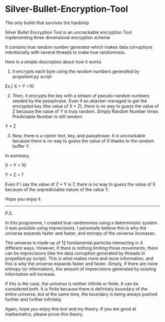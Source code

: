 Silver-Bullet-Encryption-Tool
=============================
The only bullet that survives the hardship

Silver Bullet Encryption Tool is an uncrackable encryption Tool implementing three dimensional encryption scheme

It contains true random number generator which makes data corruptions intentionally with several threads to make true randomness.

Here is a simple description about how it works

1) It encrypts each byte using the random numbers generated by propellant.py script

Ex.) X + Y =10

2) Then, it encrypts the key with a stream of pseudo-random numbers seeded by the passphrase. Even if an attacker managed to get the encrypted key (the value of X * Z), there is no way to guess the value of Z because the value of Y is truly random. Simply Random Number times Predictable Number is still random.

Y * Z

3) Now, there is a cipher text, key, and passphrase. It is uncrackable because there is no way to guess the value of X thanks to the random buffer Y.


In summary,

X + Y = 10

Y * Z = 7

Even if I say the value of Z * Y is 7, there is no way to guess the value of X because of the unpredictable nature of the value Y.


Hope you enjoy it



---------------------------------------
P.S.

In this programme, I created true randomness using a deterministic system. It was possible using imprecisions. I personally believe this is why the universe expands faster and faster, and entropy of the universe increases.

The universe is made up of 12 fundamental particles interacting in 4 different ways. However, if there is nothing limiting those movements, there can be imprecisions (like the data corruption generated by threads in propellant.py script). This is what makes more and more information, and this is why the universe expands faster and faster. Simply, if there are more entropy (or information), the amount of imprecisions generated by existing information will increase.

If this is the case, the universe is neither infinite or finite. It can be considered both. It is finite because there is definitely boundary of the entire universe, but at the same time, the boundary is being always pushed further and further infinitely.

Again, hope you enjoy this tool and my theory. If you are good at mathematics, please prove this theory.

